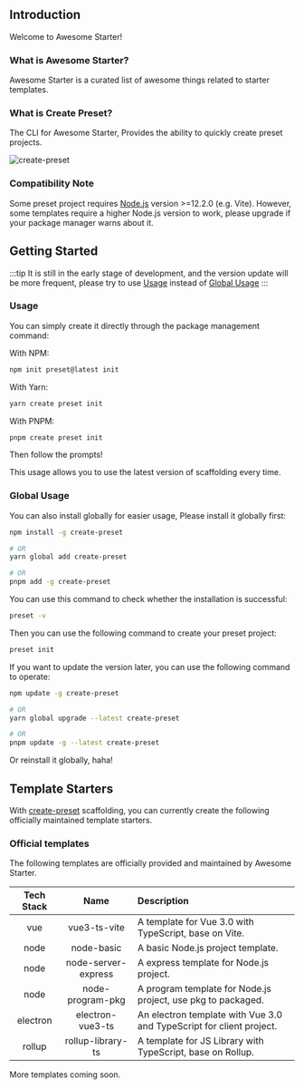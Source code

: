 ## Introduction

Welcome to Awesome Starter!

### What is Awesome Starter?

Awesome Starter is a curated list of awesome things related to starter templates.

### What is Create Preset?

The CLI for Awesome Starter, Provides the ability to quickly create preset projects.

![create-preset](https://cdn.jsdelivr.net/gh/chengpeiquan/assets-storage/img/2021/11/20220110155037.gif)

### Compatibility Note

Some preset project requires [Node.js](https://nodejs.org/en/) version >=12.2.0 (e.g. Vite). However, some templates require a higher Node.js version to work, please upgrade if your package manager warns about it.

## Getting Started

:::tip
It is still in the early stage of development, and the version update will be more frequent, please try to use [Usage](#usage) instead of [Global Usage](#global-usage)
:::

### Usage

You can simply create it directly through the package management command:

With NPM:

```bash
npm init preset@latest init
```

With Yarn:

```bash
yarn create preset init
```

With PNPM:

```bash
pnpm create preset init
```

Then follow the prompts!

This usage allows you to use the latest version of scaffolding every time.

### Global Usage

You can also install globally for easier usage, Please install it globally first:

```bash
npm install -g create-preset

# OR
yarn global add create-preset

# OR
pnpm add -g create-preset
```

You can use this command to check whether the installation is successful:

```bash
preset -v
```

Then you can use the following command to create your preset project:

```bash
preset init
```

If you want to update the version later, you can use the following command to operate:

```bash
npm update -g create-preset

# OR
yarn global upgrade --latest create-preset

# OR
pnpm update -g --latest create-preset
```

Or reinstall it globally, haha!

## Template Starters

With [create-preset](https://github.com/awesome-starter/create-preset) scaffolding, you can currently create the following officially maintained template starters.

### Official templates

The following templates are officially provided and maintained by Awesome Starter.

Tech Stack|Name|Description
:-:|:-:|:--
vue|vue3-ts-vite|A template for Vue 3.0 with TypeScript, base on Vite.
node|node-basic|A basic Node.js project template.
node|node-server-express|A express template for Node.js project.
node|node-program-pkg|A program template for Node.js project, use pkg to packaged.
electron|electron-vue3-ts|An electron template with Vue 3.0 and TypeScript for client project.
rollup|rollup-library-ts|A template for JS Library with TypeScript, base on Rollup.

More templates coming soon.